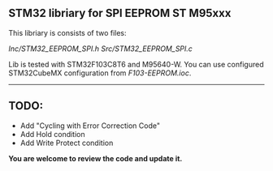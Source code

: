 STM32 libriary for SPI EEPROM ST M95xxx
-----------------------------------

This libriary is consists of two files:

*Inc/STM32_EEPROM_SPI.h*
*Src/STM32_EEPROM_SPI.c*

Lib is tested with STM32F103C8T6 and M95640-W.
You can use configured STM32CubeMX configuration from *F103-EEPROM.ioc*.

----------

TODO:
-----

 - Add "Cycling with Error Correction Code"
 - Add Hold condition
 - Add Write Protect condition

**You are welcome to review the code and update it.**
